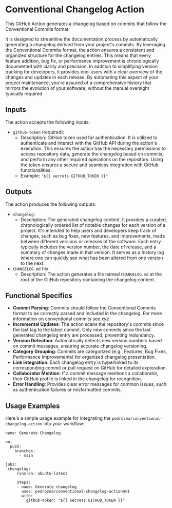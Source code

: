# Conventional Changelog Action

This GitHub Action generates a changelog based on commits that follow the Conventional Commits format.

It is designed to streamline the documentation process by automatically generating a changelog derived from your project's commits. By leveraging the Conventional Commits format, the action ensures a consistent and organized structure for the changelog entries. This means that every feature addition, bug fix, or performance improvement is chronologically documented with clarity and precision. In addition to simplifying version tracking for developers, it provides end-users with a clear overview of the changes and updates in each release. By automating this aspect of your project maintenance, you're assured of a comprehensive history that mirrors the evolution of your software, without the manual oversight typically required.

## Inputs

The action accepts the following inputs:

-   `github-token` (required):
    -   Description: GitHub token used for authentication. It is utilized to authenticate and interact with the GitHub API during the action's execution. This ensures the action has the necessary permissions to access repository data, generate the changelog based on commits, and perform any other required operations on the repository. Using the token ensures a secure and seamless integration with GitHub functionalities.
    -   Example: `"${{ secrets.GITHUB_TOKEN }}"`

## Outputs

The action produces the following outputs:

-   `changelog`:
    -   Description: The generated changelog content. It provides a curated, chronologically ordered list of notable changes for each version of a project. It's intended to help users and developers keep track of changes, such as bug fixes, new features, and improvements, made between different versions or releases of the software. Each entry typically includes the version number, the date of release, and a summary of changes made in that version. It serves as a history log where one can quickly see what has been altered from one version to the next.
-   `CHANGELOG.md`  file:
    -   Description: The action generates a file named `CHANGELOG.md` at the root of the GitHub repository containing the changelog content. 

## Functional Specifics

-    **Commit Parsing**: Commits should follow the Conventional Commits format to be correctly parsed and included in the changelog.  For more information on conventional commits see *xyz*
-   **Incremental Updates**: The action scans the repository's commits since the last tag to the latest commit. Only new commits since the last generated changelog entry are processed, preventing redundancy.
-   **Version Detection**: Automatically detects new version numbers based on commit messages, ensuring accurate changelog versioning.
-   **Category Grouping**: Commits are categorized (e.g., Features, Bug Fixes, Performance Improvements) for organized changelog presentation.
-   **Link Integration**: Each changelog entry is hyperlinked to its corresponding commit or pull request on GitHub for detailed exploration.
-   **Collaborator Mention**: If a commit message mentions a collaborator, their GitHub profile is linked in the changelog for recognition.
-   **Error Handling**: Provides clear error messages for common issues, such as authentication failures or misformatted commits.


## Usage Examples

Here's a simple usage example for integrating the `pedrozea/conventional-changelog-action` into your workflow:

    name: Generate Changelog
    
    on:
      push:
        branches:
          - main
    
    jobs:
	 changelog:
	     runs-on: ubuntu-latest
	     
	     steps:
	     - name: Generate changelog
	       uses: pedrozea/conventional-changelog-action@v1
	       with:
	         github-token: "${{ secrets.GITHUB_TOKEN }}"    


